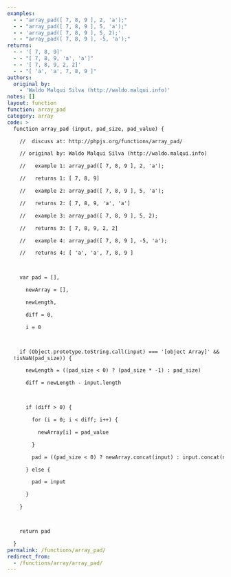 ```yaml
---
examples:
  - - "array_pad([ 7, 8, 9 ], 2, 'a');"
  - - "array_pad([ 7, 8, 9 ], 5, 'a');"
  - - 'array_pad([ 7, 8, 9 ], 5, 2);'
  - - "array_pad([ 7, 8, 9 ], -5, 'a');"
returns:
  - - '[ 7, 8, 9]'
  - - "[ 7, 8, 9, 'a', 'a']"
  - - '[ 7, 8, 9, 2, 2]'
  - - "[ 'a', 'a', 7, 8, 9 ]"
authors:
  original by:
    - 'Waldo Malqui Silva (http://waldo.malqui.info)'
notes: []
layout: function
function: array_pad
category: array
code: >
  function array_pad (input, pad_size, pad_value) {

    //  discuss at: http://phpjs.org/functions/array_pad/

    // original by: Waldo Malqui Silva (http://waldo.malqui.info)

    //   example 1: array_pad([ 7, 8, 9 ], 2, 'a');

    //   returns 1: [ 7, 8, 9]

    //   example 2: array_pad([ 7, 8, 9 ], 5, 'a');

    //   returns 2: [ 7, 8, 9, 'a', 'a']

    //   example 3: array_pad([ 7, 8, 9 ], 5, 2);

    //   returns 3: [ 7, 8, 9, 2, 2]

    //   example 4: array_pad([ 7, 8, 9 ], -5, 'a');

    //   returns 4: [ 'a', 'a', 7, 8, 9 ]



    var pad = [],

      newArray = [],

      newLength,

      diff = 0,

      i = 0



    if (Object.prototype.toString.call(input) === '[object Array]' &&
  !isNaN(pad_size)) {

      newLength = ((pad_size < 0) ? (pad_size * -1) : pad_size)

      diff = newLength - input.length



      if (diff > 0) {

        for (i = 0; i < diff; i++) {

          newArray[i] = pad_value

        }

        pad = ((pad_size < 0) ? newArray.concat(input) : input.concat(newArray))

      } else {

        pad = input

      }

    }



    return pad

  }
permalink: /functions/array_pad/
redirect_from:
  - /functions/array/array_pad/
---
```


<!-- WARNING! This file is auto generated by `npm run web:inject`, do not edit by hand -->
